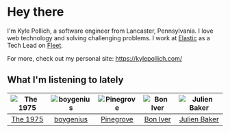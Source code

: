 # Hey there


I'm Kyle Pollich, a software engineer from Lancaster, Pennsylvania. I love web technology and solving challenging problems.
I work at [Elastic](https://www.elastic.co/) as a Tech Lead on [Fleet](https://www.elastic.co/guide/en/fleet/current/fleet-overview.html).

For more, check out my personal site: https://kylepollich.com/

## What I'm listening to lately

<!-- begin artists -->
  |![The 1975](https://i.scdn.co/image/ab6761610000f17889348336354096fd4e36ca73)|![boygenius](https://i.scdn.co/image/ab6761610000f1781a6373c01e8b86e289859f57)|![Pinegrove](https://i.scdn.co/image/ab6761610000f1780089634a4e7964d250223ed6)|![Bon Iver](https://i.scdn.co/image/ab6761610000f17867be065df01f37a3880216be)|![Julien Baker](https://i.scdn.co/image/ab6761610000f17809239cf62ab2187c023fcee4)|
  |:---:|:---:|:---:|:---:|:---:|
  |[The 1975](https://open.spotify.com/artist/3mIj9lX2MWuHmhNCA7LSCW)|[boygenius](https://open.spotify.com/artist/1hLiboQ98IQWhpKeP9vRFw)|[Pinegrove](https://open.spotify.com/artist/2gbT6GPXMis0OAkZbEQCYB)|[Bon Iver](https://open.spotify.com/artist/4LEiUm1SRbFMgfqnQTwUbQ)|[Julien Baker](https://open.spotify.com/artist/12zbUHbPHL5DGuJtiUfsip)|
<!-- end artists -->
